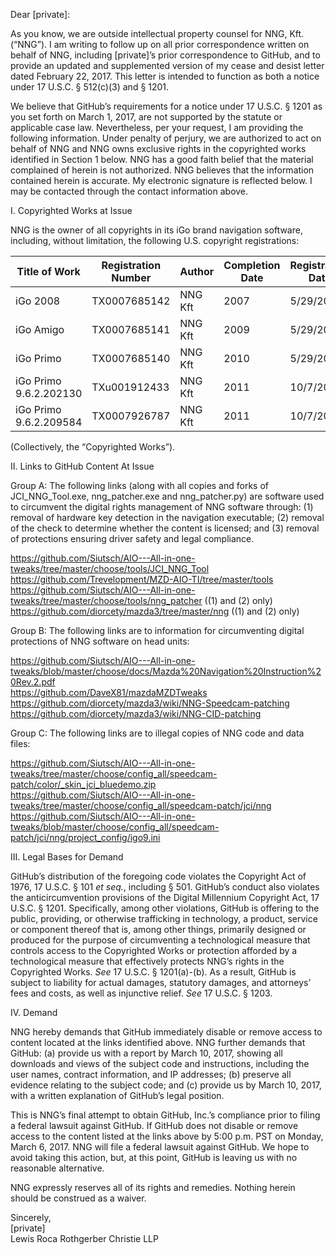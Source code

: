 Dear [private]:  
  
As you know, we are outside intellectual property counsel for NNG, Kft. (“NNG”). I am
writing to follow up on all prior correspondence written on behalf of NNG, including [private]’s prior correspondence to GitHub, and to provide an updated and supplemented version of my cease and desist letter dated February 22, 2017. This letter is intended to function as
both a notice under 17 U.S.C. § 512(c)(3) and § 1201.  
  
We believe that GitHub’s requirements for a notice under 17 U.S.C. § 1201 as you set
forth on March 1, 2017, are not supported by the statute or applicable case law. Nevertheless,
per your request, I am providing the following information. Under penalty of perjury, we are
authorized to act on behalf of NNG and NNG owns exclusive rights in the copyrighted works
identified in Section 1 below. NNG has a good faith belief that the material complained of herein
is not authorized. NNG believes that the information contained herein is accurate. My electronic
signature is reflected below. I may be contacted through the contact information above.
  
I. Copyrighted Works at Issue  
  
NNG is the owner of all copyrights in its iGo brand navigation software, including, without
limitation, the following U.S. copyright registrations:

Title of Work | Registration Number | Author | Completion Date | Registration Date
------------- | ------------------- | ------ | --------------- | -----------------
iGo 2008 | TX0007685142 | NNG Kft | 2007 | 5/29/2013 |
iGo Amigo | TX0007685141 | NNG Kft | 2009 | 5/29/2013 |
iGo Primo | TX0007685140 | NNG Kft | 2010 | 5/29/2013 |
iGo Primo 9.6.2.202130 | TXu001912433 | NNG Kft | 2011 | 10/7/2014 |
iGo Primo 9.6.2.209584 | TX0007926787 | NNG Kft | 2011 | 10/7/2014 |
  
(Collectively, the “Copyrighted Works”).  
  
II. Links to GitHub Content At Issue  
  
Group A: The following links (along with all copies and forks of JCI_NNG_Tool.exe, nng_patcher.exe and nng_patcher.py) are software used to circumvent the digital rights management of NNG software through: (1) removal of hardware key detection in the navigation executable; (2) removal of the check to determine whether the content is licensed; and (3) removal of protections ensuring driver safety and legal compliance.  

https://github.com/Siutsch/AIO---All-in-one-tweaks/tree/master/choose/tools/JCI_NNG_Tool  
https://github.com/Trevelopment/MZD-AIO-TI/tree/master/tools  
https://github.com/Siutsch/AIO---All-in-one-tweaks/tree/master/choose/tools/nng_patcher ((1) and (2) only)  
https://github.com/diorcety/mazda3/tree/master/nng ((1) and (2) only)  

Group B: The following links are to information for circumventing digital protections of NNG software on head units:  
  
https://github.com/Siutsch/AIO---All-in-one-tweaks/blob/master/choose/docs/Mazda%20Navigation%20Instruction%20Rev.2.pdf  
https://github.com/DaveX81/mazdaMZDTweaks  
https://github.com/diorcety/mazda3/wiki/NNG-Speedcam-patching  
https://github.com/diorcety/mazda3/wiki/NNG-CID-patching  
  
Group C: The following links are to illegal copies of NNG code and data files:  
  
https://github.com/Siutsch/AIO---All-in-one-tweaks/tree/master/choose/config_all/speedcam-patch/color/_skin_jci_bluedemo.zip  
https://github.com/Siutsch/AIO---All-in-one-tweaks/tree/master/choose/config_all/speedcam-patch/jci/nng  
https://github.com/Siutsch/AIO---All-in-one-tweaks/blob/master/choose/config_all/speedcam-patch/jci/nng/project_config/igo9.ini  
  
III. Legal Bases for Demand  
  
GitHub’s distribution of the foregoing code violates the Copyright Act of 1976, 17 U.S.C.
§ 101 _et seq._, including § 501. GitHub’s conduct also violates the anticircumvention provisions
of the Digital Millennium Copyright Act, 17 U.S.C. § 1201. Specifically, among other violations,
GitHub is offering to the public, providing, or otherwise trafficking in technology, a product,
service or component thereof that is, among other things, primarily designed or produced for the
purpose of circumventing a technological measure that controls access to the Copyrighted
Works or protection afforded by a technological measure that effectively protects NNG’s rights
in the Copyrighted Works. _See_ 17 U.S.C. § 1201(a)-(b). As a result, GitHub is subject to liability
for actual damages, statutory damages, and attorneys’ fees and costs, as well as injunctive
relief. _See_ 17 U.S.C. § 1203.  
  
IV. Demand  
  
NNG hereby demands that GitHub immediately disable or remove access to content
located at the links identified above. NNG further demands that GitHub: (a) provide us with a
report by March 10, 2017, showing all downloads and views of the subject code and
instructions, including the user names, contract information, and IP addresses; (b) preserve all
evidence relating to the subject code; and (c) provide us by March 10, 2017, with a written
explanation of GitHub’s legal position.  
  
This is NNG’s final attempt to obtain GitHub, Inc.’s compliance prior to filing a federal
lawsuit against GitHub. If GitHub does not disable or remove access to the content listed at the
links above by 5:00 p.m. PST on Monday, March 6, 2017. NNG will file a federal lawsuit
against GitHub. We hope to avoid taking this action, but, at this point, GitHub is leaving us with
no reasonable alternative.  
  
NNG expressly reserves all of its rights and remedies. Nothing herein should be
construed as a waiver.  
  
Sincerely,  
[private]  
Lewis Roca Rothgerber Christie LLP  
